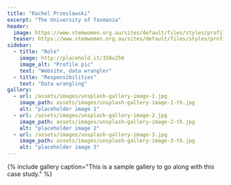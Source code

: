 ```yaml
---
title: "Rachel Przeslawski"
excerpt: "The University of Tasmania"
header:
  image: https://www.stemwomen.org.au/sites/default/files/styles/profile_horizontal_mask/public/2020-07/Przeslawski_2019%20%2819%29.JPG?h=80757438&itok=79ed6NUw
  teaser: https://www.stemwomen.org.au/sites/default/files/styles/profile_horizontal_mask/public/2020-07/Przeslawski_2019%20%2819%29.JPG?h=80757438&itok=79ed6NUw
sidebar:
  - title: "Role"
    image: http://placehold.it/350x250
    image_alt: "Profile pic"
    text: "Website, data wrangler"
  - title: "Responsibilities"
    text: "Data wrangling"
gallery:
  - url: /assets/images/unsplash-gallery-image-1.jpg
    image_path: assets/images/unsplash-gallery-image-1-th.jpg
    alt: "placeholder image 1"
  - url: /assets/images/unsplash-gallery-image-2.jpg
    image_path: assets/images/unsplash-gallery-image-2-th.jpg
    alt: "placeholder image 2"
  - url: /assets/images/unsplash-gallery-image-3.jpg
    image_path: assets/images/unsplash-gallery-image-3-th.jpg
    alt: "placeholder image 3"
---
```


{% include gallery caption="This is a sample gallery to go along with this case study." %}

